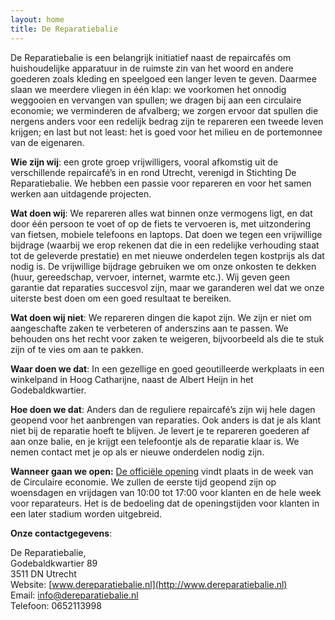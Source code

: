 ```yaml
---
layout: home
title: De Reparatiebalie
---
```


De Reparatiebalie is een belangrijk initiatief  naast de repaircafés  om  huishoudelijke apparatuur in de ruimste zin van het woord en andere goederen zoals kleding en speelgoed een langer leven te geven. Daarmee slaan we meerdere vliegen in één klap: we voorkomen het onnodig weggooien en vervangen van spullen; we dragen bij aan een circulaire economie; we verminderen de afvalberg; we zorgen ervoor dat spullen die nergens anders voor een redelijk bedrag zijn te repareren een tweede leven krijgen; en last but not least: het is goed voor het milieu en de portemonnee van de eigenaren.

**Wie zijn wij**: een grote groep vrijwilligers, vooral afkomstig uit de verschillende repaircafé’s in en rond Utrecht, verenigd in Stichting De Reparatiebalie. We hebben een passie voor repareren en voor het samen werken aan uitdagende projecten.

**Wat doen wij**: We repareren alles wat binnen onze vermogens ligt, en dat door één persoon te voet of op de fiets te vervoeren is, met uitzondering van fietsen, mobiele telefoons en laptops. Dat doen we tegen een vrijwillige bijdrage (waarbij we erop rekenen dat die in een redelijke verhouding staat tot de geleverde prestatie) en met nieuwe onderdelen tegen kostprijs als dat nodig is. De vrijwillige bijdrage gebruiken we om onze onkosten te dekken (huur, gereedschap, vervoer, internet, warmte etc.). Wij geven geen garantie dat reparaties succesvol zijn, maar we garanderen wel dat we onze uiterste best doen om een goed resultaat te bereiken.

**Wat doen wij niet**: We repareren dingen die kapot zijn. We zijn er niet om aangeschafte zaken te verbeteren of anderszins aan te passen. We behouden ons het recht voor zaken te weigeren, bijvoorbeeld als die te stuk zijn of te vies om aan te pakken.

**Waar doen we dat**: In een gezellige en goed geoutilleerde werkplaats in een winkelpand in Hoog Catharijne, naast de Albert Heijn in het Godebaldkwartier.

**Hoe doen we dat**: Anders dan de reguliere repaircafé’s zijn wij hele dagen geopend voor het aanbrengen van reparaties. Ook anders is dat je als klant niet bij de reparatie hoeft te blijven. Je levert je te repareren goederen af aan onze balie, en je krijgt een telefoontje als de reparatie klaar is. We nemen contact met je op als er nieuwe onderdelen nodig zijn.

**Wanneer gaan we open:** [De officiële opening](/opening) vindt plaats in de week van de Circulaire economie. We zullen de eerste tijd geopend zijn op woensdagen en vrijdagen van 10:00 tot 17:00 voor klanten en de hele week voor reparateurs. Het is de bedoeling dat de openingstijden voor klanten in een later stadium worden uitgebreid.

**Onze contactgegevens**:

De Reparatiebalie,  
Godebaldkwartier 89  
3511 DN Utrecht  
Website: [www.dereparatiebalie.nl](http://www.dereparatiebalie.nl)  
Email: [info@dereparatiebalie.nl](mailto:info@dereparatiebalie.nl)  
Telefoon: 0652113998  
